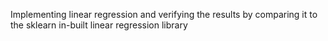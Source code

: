 Implementing linear regression and verifying the results by comparing it to the sklearn in-built linear regression library
